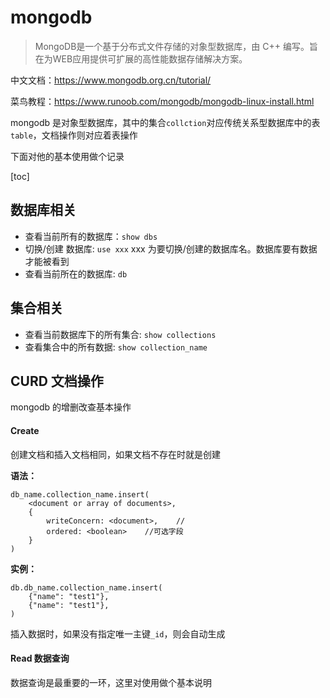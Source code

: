 # mongodb

>  MongoDB是一个基于分布式文件存储的对象型数据库，由 C++ 编写。旨在为WEB应用提供可扩展的高性能数据存储解决方案。

中文文档：https://www.mongodb.org.cn/tutorial/

菜鸟教程：https://www.runoob.com/mongodb/mongodb-linux-install.html

mongodb 是对象型数据库，其中的集合`collction`对应传统关系型数据库中的表`table`，文档操作则对应着表操作

下面对他的基本使用做个记录

[toc]

## 数据库相关

- 查看当前所有的数据库：`show dbs` 
- 切换/创建 数据库: `use xxx` xxx 为要切换/创建的数据库名。数据库要有数据才能被看到
- 查看当前所在的数据库: `db` 

## 集合相关

- 查看当前数据库下的所有集合: `show collections`
- 查看集合中的所有数据: `show collection_name`

## CURD 文档操作

mongodb 的增删改查基本操作

#### Create

创建文档和插入文档相同，如果文档不存在时就是创建

**语法：** 

```text
db_name.collection_name.insert(
	<document or array of documents>,
	{
	    writeConcern: <document>,    // 
	    ordered: <boolean>    //可选字段
	}
)
```

**实例：** 

```shell
db.db_name.collection_name.insert(
	{"name": "test1"},
	{"name": "test1"},
)
```

插入数据时，如果没有指定唯一主键`_id`，则会自动生成

#### Read 数据查询

数据查询是最重要的一环，这里对使用做个基本说明

